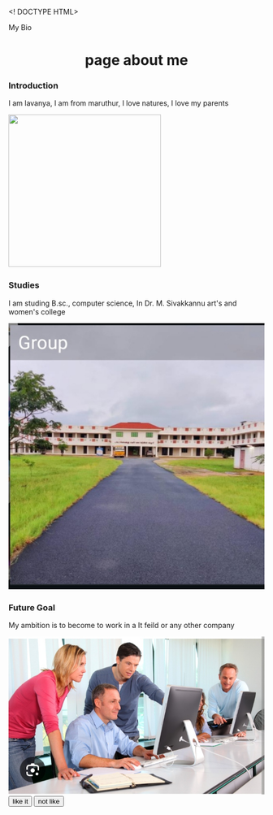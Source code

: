 <! DOCTYPE HTML>
<html>
<head>
<tittle>My Bio</tittle>
</head>
<body>
<center>
<h1>page about me</h1>
</center>
<h3>Introduction</h3>
<p>I am lavanya, I am from maruthur, I love natures, I love my parents</p>
<img src="img jpg" height="300px" width="300px">
<h3>Studies</h3>
<p>I am studing B.sc., computer science, In Dr. M. Sivakkannu art's and women's college</p>
<img src="college.jpg">
<h3>Future Goal</h3>
<p> My ambition is to become to work in a It feild or any other company </p>
<img src="aim.jpg">
<input type="button"value="like it">
<Input type="button"value="not like">
</body>
</html>

